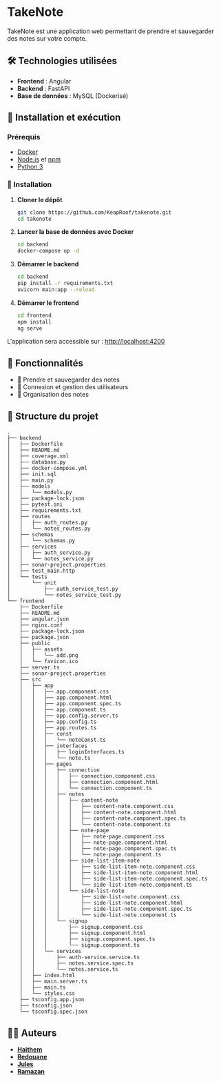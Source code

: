 # TakeNote

TakeNote est une application web permettant de prendre et sauvegarder des notes sur votre compte.

## 🛠 Technologies utilisées

- **Frontend** : Angular
- **Backend** : FastAPI
- **Base de données** : MySQL (Dockerisé)


## 🚀 Installation et exécution

### Prérequis
- [Docker](https://www.docker.com/)
- [Node.js](https://nodejs.org/) et [npm](https://www.npmjs.com/)
- [Python 3](https://www.python.org/)

### 🔧 Installation

1. **Cloner le dépôt**
   ```sh
   git clone https://github.com/KeapRoof/takenote.git
   cd takenote
   ```

2. **Lancer la base de données avec Docker**
   ```sh
   cd backend
   docker-compose up -d
   ```

3. **Démarrer le backend**
   ```sh
   cd backend
   pip install -r requirements.txt
   uvicorn main:app --reload
   ```

4. **Démarrer le frontend**
   ```sh
   cd frontend
   npm install
   ng serve
   ```

L'application sera accessible sur : [http://localhost:4200](http://localhost:4200)

## 📌 Fonctionnalités

- 📝 Prendre et sauvegarder des notes
- 🔐 Connexion et gestion des utilisateurs
- 📂 Organisation des notes

## 📂 Structure du projet

```
.
├── backend
│   ├── Dockerfile
│   ├── README.md
│   ├── coverage.xml
│   ├── database.py
│   ├── docker-compose.yml
│   ├── init.sql
│   ├── main.py
│   ├── models
│   │   └── models.py
│   ├── package-lock.json
│   ├── pytest.ini
│   ├── requirements.txt
│   ├── routes
│   │   ├── auth_routes.py
│   │   └── notes_routes.py
│   ├── schemas
│   │   └── schemas.py
│   ├── services
│   │   ├── auth_service.py
│   │   └── notes_service.py
│   ├── sonar-project.properties
│   ├── test_main.http
│   └── tests
│       └── unit
│           ├── auth_service_test.py
│           └── notes_service_test.py
└── frontend
    ├── Dockerfile
    ├── README.md
    ├── angular.json
    ├── nginx.conf
    ├── package-lock.json
    ├── package.json
    ├── public
    │   ├── assets
    │   │   └── add.png
    │   └── favicon.ico
    ├── server.ts
    ├── sonar-project.properties
    ├── src
    │   ├── app
    │   │   ├── app.component.css
    │   │   ├── app.component.html
    │   │   ├── app.component.spec.ts
    │   │   ├── app.component.ts
    │   │   ├── app.config.server.ts
    │   │   ├── app.config.ts
    │   │   ├── app.routes.ts
    │   │   ├── const
    │   │   │   └── noteConst.ts
    │   │   ├── interfaces
    │   │   │   ├── loginInterfaces.ts
    │   │   │   └── note.ts
    │   │   ├── pages
    │   │   │   ├── connection
    │   │   │   │   ├── connection.component.css
    │   │   │   │   ├── connection.component.html
    │   │   │   │   └── connection.component.ts
    │   │   │   ├── notes
    │   │   │   │   ├── content-note
    │   │   │   │   │   ├── content-note.component.css
    │   │   │   │   │   ├── content-note.component.html
    │   │   │   │   │   ├── content-note.component.spec.ts
    │   │   │   │   │   └── content-note.component.ts
    │   │   │   │   ├── note-page
    │   │   │   │   │   ├── note-page.component.css
    │   │   │   │   │   ├── note-page.component.html
    │   │   │   │   │   ├── note-page.component.spec.ts
    │   │   │   │   │   └── note-page.component.ts
    │   │   │   │   ├── side-list-item-note
    │   │   │   │   │   ├── side-list-item-note.component.css
    │   │   │   │   │   ├── side-list-item-note.component.html
    │   │   │   │   │   ├── side-list-item-note.component.spec.ts
    │   │   │   │   │   └── side-list-item-note.component.ts
    │   │   │   │   └── side-list-note
    │   │   │   │       ├── side-list-note.component.css
    │   │   │   │       ├── side-list-note.component.html
    │   │   │   │       ├── side-list-note.component.spec.ts
    │   │   │   │       └── side-list-note.component.ts
    │   │   │   └── signup
    │   │   │       ├── signup.component.css
    │   │   │       ├── signup.component.html
    │   │   │       ├── signup.component.spec.ts
    │   │   │       └── signup.component.ts
    │   │   └── services
    │   │       ├── auth-service.service.ts
    │   │       ├── notes.service.spec.ts
    │   │       └── notes.service.ts
    │   ├── index.html
    │   ├── main.server.ts
    │   ├── main.ts
    │   └── styles.css
    ├── tsconfig.app.json
    ├── tsconfig.json
    └── tsconfig.spec.json
```

## 👨‍💻 Auteurs

- **[Haithem](https://github.com/KeapRoof)** 
- **[Redouane](https://github.com/redoaztaz)**
- **[Jules](https://github.com/C3ll0gr4m)**
- **[Ramazan](https://github.com/Rameray1)**
